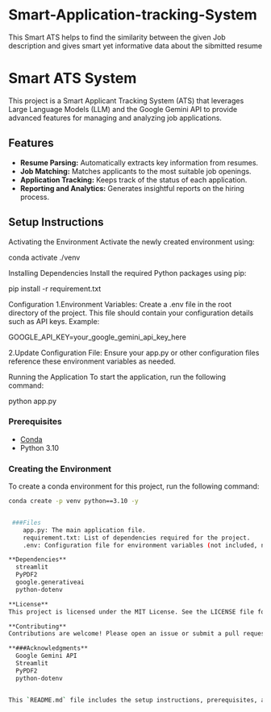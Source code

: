 # Smart-Application-tracking-System
This Smart ATS helps to find the similarity between the given Job description and gives smart yet informative data about the sibmitted resume

# Smart ATS System

This project is a Smart Applicant Tracking System (ATS) that leverages Large Language Models (LLM) and the Google Gemini API to provide advanced features for managing and analyzing job applications.

## Features

- **Resume Parsing:** Automatically extracts key information from resumes.
- **Job Matching:** Matches applicants to the most suitable job openings.
- **Application Tracking:** Keeps track of the status of each application.
- **Reporting and Analytics:** Generates insightful reports on the hiring process.

## Setup Instructions
Activating the Environment
Activate the newly created environment using:

conda activate ./venv

Installing Dependencies
Install the required Python packages using pip:

pip install -r requirement.txt

Configuration
1.Environment Variables: Create a .env file in the root directory of the project. This file should contain your configuration details such as API keys. Example:

  GOOGLE_API_KEY=your_google_gemini_api_key_here

2.Update Configuration File: Ensure your app.py or other configuration files reference these environment variables as needed.

Running the Application
To start the application, run the following command:

 python app.py

### Prerequisites

- [Conda](https://docs.conda.io/en/latest/miniconda.html)
- Python 3.10

### Creating the Environment

To create a conda environment for this project, run the following command:

```bash
conda create -p venv python==3.10 -y


 ###Files 
    app.py: The main application file.
    requirement.txt: List of dependencies required for the project.
    .env: Configuration file for environment variables (not included, needs to be created).

**Dependencies**
  streamlit
  PyPDF2
  google.generativeai
  python-dotenv

**License**
This project is licensed under the MIT License. See the LICENSE file for details.

**Contributing**
Contributions are welcome! Please open an issue or submit a pull request for any changes.

**###Acknowledgments**
  Google Gemini API
  Streamlit
  PyPDF2
  python-dotenv


This `README.md` file includes the setup instructions, prerequisites, and necessary steps to run your Smart ATS System. Ensure to update the `.env` file with your actual API keys and any other necessary configuration details.

